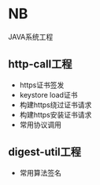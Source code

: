 # NB
JAVA系统工程

## http-call工程
- https证书签发
- keystore load证书
- 构建https绕过证书请求
- 构建https安装证书请求
- 常用协议调用

## digest-util工程
- 常用算法签名